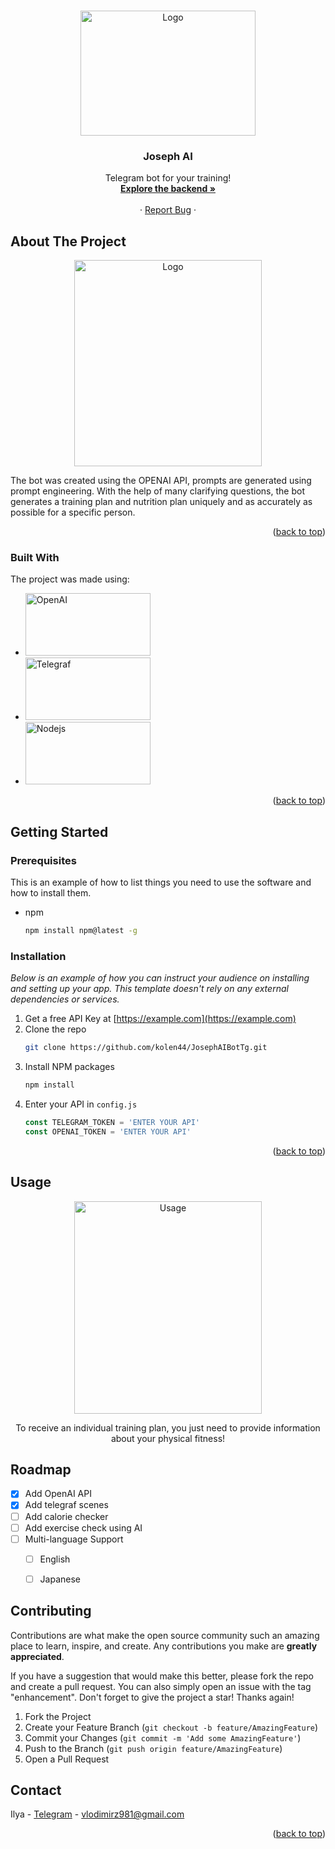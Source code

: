 <!-- Improved compatibility of back to top link: See: https://github.com/kolen44/JosephAIBotTg -->

<a name="readme-top"></a>

<!--
*** Thanks for checking out the Best-README-Template. If you have a suggestion
*** that would make this better, please fork the repo and create a pull request
*** or simply open an issue with the tag "enhancement".
*** Don't forget to give the project a star!
*** Thanks again! Now go create something AMAZING! :D
-->

<!-- PROJECT SHIELDS -->
<!--
*** I'm using markdown "reference style" links for readability.
*** Reference links are enclosed in brackets [ ] instead of parentheses ( ).
*** See the bottom of this document for the declaration of the reference variables
*** for contributors-url, forks-url, etc. This is an optional, concise syntax you may use.
*** https://www.markdownguide.org/basic-syntax/#reference-style-links
-->



<!-- PROJECT LOGO -->
<br />
<div align="center">
  <a href="https://github.com/kolen44/JosephAIBotTg">
    <img src="https://i.ytimg.com/vi/BhrTms15bdI/maxresdefault.jpg" alt="Logo" width="280" height="200">
  </a>

  <h3 align="center">Joseph AI</h3>

  <p align="center">
    Telegram bot for your training!
    <br />
    <a href="https://github.com/kolen44/JosephAIBotTg/server"><strong>Explore the backend »</strong></a>
    <br />
    <br />
    ·
    <a href="https://github.com/kolen44/JosephAIBotTg/issues">Report Bug</a>
    ·
  </p>
</div>

<!-- ABOUT THE PROJECT -->

## About The Project
<div align="center">
<img src="https://github.com/kolen44/JosephAIBotTg/assets/126617855/4be77d85-b13e-49b2-a2a4-a21499c78de3" alt="Logo" width="300" height="330">
</div>

The bot was created using the OPENAI API, prompts are generated using prompt engineering. With the help of many clarifying questions, the bot generates a training plan and nutrition plan uniquely and as accurately as possible for a specific person.

<p align="right">(<a href="#readme-top">back to top</a>)</p>

### Built With

The project was made using:

- <img src="https://github.com/kolen44/JosephAIBotTg/assets/126617855/1c110000-1ae9-4748-b9d3-0799dfaa7930" alt="OpenAI" width="200" height="100">
- <img src="https://raw.githubusercontent.com/pbardov/telegraf/master/docs/header.png" alt="Telegraf" width="200" height="100">

- <img src="https://miro.medium.com/v2/resize:fit:1200/1*xdo0UBpyszvD7-7EH4TkIA.png" alt="Nodejs" width="200" height="100">

<p align="right">(<a href="#readme-top">back to top</a>)</p>

<!-- GETTING STARTED -->

## Getting Started


### Prerequisites

This is an example of how to list things you need to use the software and how to install them.

- npm
  ```sh
  npm install npm@latest -g
  ```

### Installation

_Below is an example of how you can instruct your audience on installing and setting up your app. This template doesn't rely on any external dependencies or services._

1. Get a free API Key at [https://example.com](https://example.com)
2. Clone the repo
   ```sh
   git clone https://github.com/kolen44/JosephAIBotTg.git
   ```
3. Install NPM packages
   ```sh
   npm install
   ```
4. Enter your API in `config.js`
   ```js
   const TELEGRAM_TOKEN = 'ENTER YOUR API'
   const OPENAI_TOKEN = 'ENTER YOUR API'
   ```

<p align="right">(<a href="#readme-top">back to top</a>)</p>

<!-- USAGE EXAMPLES -->

## Usage
<div align="center">
  <img src="https://github.com/kolen44/JosephAIBotTg/assets/126617855/2e394481-a200-4308-9111-395bf1195913" alt="Usage" width="300" height="340">
</div>
<p align="center">To receive an individual training plan, you just need to provide information about your physical fitness!</p>
<!-- ROADMAP -->

## Roadmap

- [x] Add OpenAI API
- [x] Add telegraf scenes
- [ ] Add calorie checker
- [ ] Add exercise check using AI
- [ ] Multi-language Support
  - [ ] English
  - [ ] Japanese


<!-- CONTRIBUTING -->

## Contributing

Contributions are what make the open source community such an amazing place to learn, inspire, and create. Any contributions you make are **greatly appreciated**.

If you have a suggestion that would make this better, please fork the repo and create a pull request. You can also simply open an issue with the tag "enhancement".
Don't forget to give the project a star! Thanks again!

1. Fork the Project
2. Create your Feature Branch (`git checkout -b feature/AmazingFeature`)
3. Commit your Changes (`git commit -m 'Add some AmazingFeature'`)
4. Push to the Branch (`git push origin feature/AmazingFeature`)
5. Open a Pull Request




## Contact

Ilya - <a href='t.me/IlyaWini'>Telegram</a> - vlodimirz981@gmail.com


<p align="right">(<a href="#readme-top">back to top</a>)</p>


